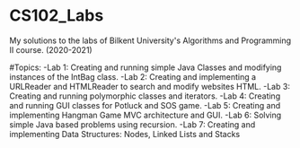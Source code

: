 # CS102_Labs
My solutions to the labs of Bilkent University's Algorithms and Programming II course. (2020-2021)

#Topics:
-Lab 1: Creating and running simple Java Classes and modifying instances of the IntBag class.
-Lab 2: Creating and implementing a URLReader and HTMLReader to search and modify websites HTML.
-Lab 3: Creating and running polymorphic classes and iterators.
-Lab 4: Creating and running GUI classes for Potluck and SOS game.
-Lab 5: Creating and implementing Hangman Game MVC architecture and GUI.
-Lab 6: Solving simple Java based problems using recursion.
-Lab 7: Creating and implementing Data Structures: Nodes, Linked Lists and Stacks

